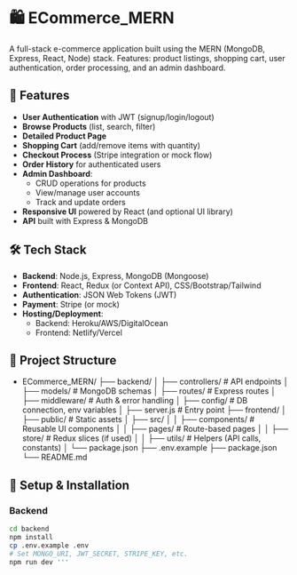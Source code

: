 # 🛍️ ECommerce_MERN

A full-stack e-commerce application built using the MERN (MongoDB, Express, React, Node) stack. Features: product listings, shopping cart, user authentication, order processing, and an admin dashboard.

## 🎯 Features

- **User Authentication** with JWT (signup/login/logout)
- **Browse Products** (list, search, filter)
- **Detailed Product Page**
- **Shopping Cart** (add/remove items with quantity)
- **Checkout Process** (Stripe integration or mock flow)
- **Order History** for authenticated users
- **Admin Dashboard**:
  - CRUD operations for products
  - View/manage user accounts
  - Track and update orders
- **Responsive UI** powered by React (and optional UI library)
- **API** built with Express & MongoDB

## 🛠️ Tech Stack

- **Backend**: Node.js, Express, MongoDB (Mongoose)
- **Frontend**: React, Redux (or Context API), CSS/Bootstrap/Tailwind
- **Authentication**: JSON Web Tokens (JWT)
- **Payment**: Stripe (or mock)
- **Hosting/Deployment**:
  - Backend: Heroku/AWS/DigitalOcean
  - Frontend: Netlify/Vercel

## 📂 Project Structure
- ECommerce_MERN/
├── backend/
│ ├── controllers/ # API endpoints
│ ├── models/ # MongoDB schemas
│ ├── routes/ # Express routes
│ ├── middleware/ # Auth & error handling
│ ├── config/ # DB connection, env variables
│ ├── server.js # Entry point
├── frontend/
│ ├── public/ # Static assets
│ ├── src/
│ │ ├── components/ # Reusable UI components
│ │ ├── pages/ # Route-based pages
│ │ ├── store/ # Redux slices (if used)
│ │ ├── utils/ # Helpers (API calls, constants)
│ └── package.json
├── .env.example
├── package.json
└── README.md

## 🔧 Setup & Installation

### Backend

```bash
cd backend
npm install
cp .env.example .env
# Set MONGO_URI, JWT_SECRET, STRIPE_KEY, etc.
npm run dev '''








